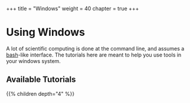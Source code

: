 +++
title = "Windows"
weight = 40
chapter = true
+++

# Using Windows

A lot of scientific computing is done at the command line, and assumes a [bash](https://en.wikipedia.org/wiki/Bash_(Unix_shell))-like interface. The tutorials here are meant to help you use tools in your windows system. 

## Available Tutorials

{{% children depth="4" %}}
